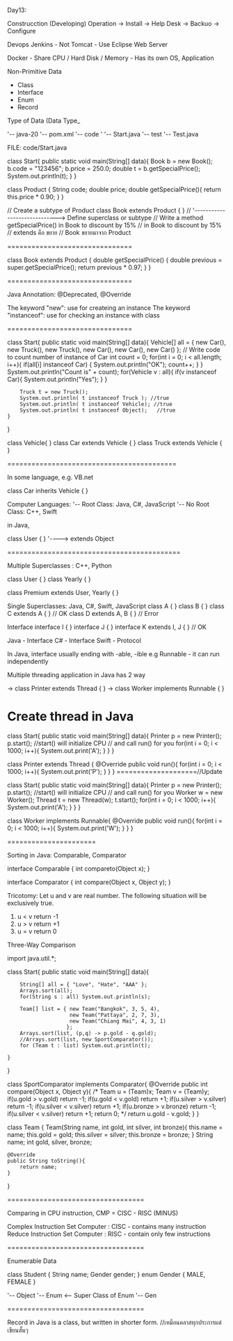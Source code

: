 
Day13:

Construcction (Developing)				Operation
										-> Install
										-> Help Desk
										-> Backuo
										-> Configure

Devops
Jenkins 	- Not Tomcat
			- Use Eclipse Web Server

Docker 		- Share CPU / Hard Disk / Memory
			- Has its own OS, Application

Non-Primitive Data
- Class
- Interface
- Enum
- Record

Type of Data (Data Type_

'-- java-20
	'-- pom.xml
	'-- code
	'	'-- Start.java
	'-- test
		'-- Test.java
	
FILE: code/Start.java

class Start{
    public static void main(String[] data){
        Book b = new Book();
        b.code = "123456";
        b.price = 250.0;
        double t = b.getSpecialPrice();
        System.out.println(t);
    }
}

class Product {
    String code;
    double price;
    double getSpecialPrice(){
        return this.price * 0.90;
    }
}

// Create a subtype of Product
class Book extends Product { }
    // '-----------------------------> Define superclass or subtype
// Write a method getSpecialPrice() in Book to discount by 15%
// in Book to discount by 15%
// extends คือ ขยาย
// Book ขยายมาจาก Product

===============================

class Book extends Product { 
    double getSpecialPrice() {
        double previous = super.getSpecialPrice();
        return previous * 0.97;
    }
}

===============================

Java Annotation: @Deprecated, @Override

The keyword "new":			use for createing an instance
The keyword "instanceof":	use for checking an instance with class

===============================

class Start{
    public static void main(String[] data){
        Vehicle[] all = { new Car(), new Truck(),
                          new Truck(), new Car(),
                          new Car(), new Car() };
    // Write code to count number of instance of Car
        int count = 0;
        for(int i = 0; i < all.length; i++){
            if(all[i] instanceof Car) {
                System.out.println("OK");
                count++;
            }
        }
        System.out.println("Count is" + count);
        for(Vehicle v : all){
            if(v instanceof Car){
                System.out.println("Yes");
            }
        }

        Truck t = new Truck();
        System.out.println( t instanceof Truck ); //true
        System.out.println( t instanceof Vehicle); //true
        System.out.println( t instanceof Object);   //true
    }
}

class Vehicle{ }
class Car extends Vehicle { }
class Truck extends Vehicle { }

==========================================

In some language, e.g. VB.net

class Car inherits Vehicle { }



Computer Languages:
'-- Root Class: Java, C#, JavaScript
'-- No Root Class: C++, Swift

in Java,

class User { }
			'----> extends Object

===========================================

Multiple Superclasses : C++, Python

class User { }
class Yearly { }

class Premium extends User, Yearly { }


Single Superclasses: Java, C#, Swift, JavaScript
class A { }
class B { }
class C extends A { }		// OK
class D extends A, B { }	// Error


Interface
interface I { }
interface J { }
interface K extends I, J { } // OK

Java  - Interface
C# 	  - Interface
Swift - Protocol


In Java, interface usually ending with -able, -ible
e.g 
Runnable - it can run independently

Multiple threading application
in Java has 2 way

-> class Printer extends Thread { }
-> class Worker implements Runnable { }

Create thread in Java
=====================
class Start{
    public static void main(String[] data){
        Printer p = new Printer();
        p.start();  //start() will initialize CPU
                    // and call run() for you
        for(int i = 0; i < 1000; i++){
            System.out.print('A');
        }
    }
}

class Printer extends Thread {
    @Override
    public void run(){
        for(int i = 0; i < 1000; i++){
            System.out.print('P');
        }
    }
}
====================//Update

class Start{
    public static void main(String[] data){
        Printer p = new Printer();
        p.start();  //start() will initialize CPU
                    // and call run() for you
        Worker w = new Worker();
        Thread t = new Thread(w);
        t.start();
        for(int i = 0; i < 1000; i++){
            System.out.print('A');
        }
    }
}

class Worker implements Runnable{
    @Override public void run(){
        for(int i = 0; i < 1000; i++){
            System.out.print('W');
        }
    }
}

======================

Sorting in Java: Comparable, Comparator

interface Comparable {
	int compareto(Object x);
}

interface Comparator {
	int compare(Object x, Object y);
}

Tricotomy: 
Let u and v are real number. The following situation will be exclusively true.
1. u < v			return -1
2. u > v			return +1
3. u = v			return 0

Three-Way Comparison

 import java.util.*;

class Start{
    public static void main(String[] data){

		String[] all = { "Love", "Hate", "AAA" };
        Arrays.sort(all); 
        for(String s : all) System.out.println(s);
		
        Team[] list = { new Team("Bangkok", 3, 5, 4),
                        new Team("Pattaya", 2, 7, 3),
                        new Team("Chiang Mai", 4, 3, 1)
                       };
		Arrays.sort(list, (p,q) -> p.gold - q.gold);
        //Arrays.sort(list, new SportComparator());
        for (Team t : list) System.out.println(t);
        
    }
}

class SportComparator implements Comparator{
    @Override
    public int compare(Object x, Object y){
        /* Team u = (Team)x;
        Team v = (Team)y;
        if(u.gold > v.gold) return -1;
        if(u.gold < v.gold) return +1;
        if(u.silver > v.silver) return -1;
        if(u.silver < v.silver) return +1;
        if(u.bronze > v.bronze) return -1;
        if(u.silver < v.silver) return +1;
        return 0; */
		return u.gold - v.gold;
    }
}

class Team {
    Team(String name, int gold, int silver, int bronze){
        this.name = name;
        this.gold = gold;
        this.silver = silver;
        this.bronze = bronze;
    }
    String name;
    int gold, silver, bronze;
    
    @Override
    public String toString(){
        return name;
    }
}

==================================

Comparing in CPU instruction, CMP = CISC - RISC (MINUS)

Complex Instruction Set Computer : CISC - contains many instruction
Reduce Instruction Set Computer  : RISC - contain only few instructions

==================================

Enumerable Data

class Student {
	String name;
	Gender gender;
}
enum Gender { MALE, FEMALE }

'-- Object
	'-- Enum	<-- Super Class of Enum
		'-- Gen

==================================

Record in Java is a class, but written in shorter form.
//เหมือนคลาสทุกประการแต่เขียนสั้นๆ